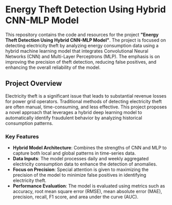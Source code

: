 # Energy Theft Detection Using Hybrid CNN-MLP Model

This repository contains the code and resources for the project **"Energy Theft Detection Using Hybrid CNN-MLP Model"**. The project is focused on detecting electricity theft by analyzing energy consumption data using a hybrid machine learning model that integrates Convolutional Neural Networks (CNN) and Multi-Layer Perceptrons (MLP). The emphasis is on improving the precision of theft detection, reducing false positives, and enhancing the overall reliability of the model.

## Project Overview

Electricity theft is a significant issue that leads to substantial revenue losses for power grid operators. Traditional methods of detecting electricity theft are often manual, time-consuming, and less effective. This project proposes a novel approach that leverages a hybrid deep learning model to automatically identify fraudulent behavior by analyzing historical consumption patterns.

### Key Features

- **Hybrid Model Architecture**: Combines the strengths of CNN and MLP to capture both local and global patterns in time-series data.
- **Data Inputs**: The model processes daily and weekly aggregated electricity consumption data to enhance the detection of anomalies.
- **Focus on Precision**: Special attention is given to maximizing the precision of the model to minimize false positives in identifying electricity theft.
- **Performance Evaluation**: The model is evaluated using metrics such as accuracy, root mean square error (RMSE), mean absolute error (MAE), precision, recall, F1 score, and area under the curve (AUC).
